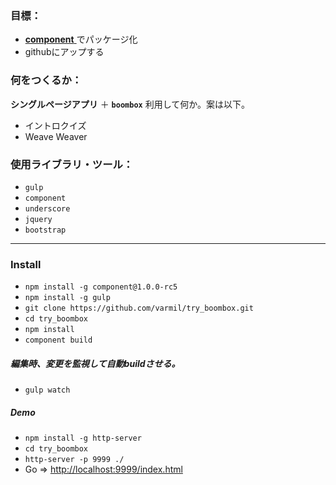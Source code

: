 ### 目標：
* [ **component** ][1] でパッケージ化
* githubにアップする


### 何をつくるか：
**シングルページアプリ** ＋ **`boombox`** 利用して何か。案は以下。

* イントロクイズ
* Weave Weaver


### 使用ライブラリ・ツール：
* `gulp`
* `component`
* `underscore`
* `jquery`
* `bootstrap`

---

### Install
* `npm install -g component@1.0.0-rc5`
* `npm install -g gulp`
* `git clone https://github.com/varmil/try_boombox.git`
* `cd try_boombox`
* `npm install`
* `component build`


##### 編集時、変更を監視して自動buildさせる。
* `gulp watch`


##### Demo
* `npm install -g http-server`
* `cd try_boombox`
* `http-server -p 9999 ./`
* Go => [http://localhost:9999/index.html][2]


[1]: https://github.com/component/component
[2]: http://localhost:9999/index.html